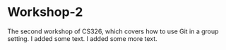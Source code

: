 # Workshop-2

The second workshop of CS326, which covers how to use Git in a group setting.
I added some text.
I added some more text.
